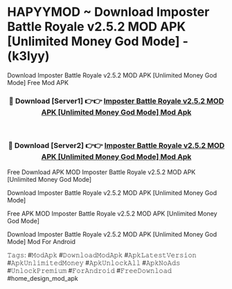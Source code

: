 # HAPYYMOD ~ Download Imposter Battle Royale v2.5.2 MOD APK [Unlimited Money God Mode] - (k3lyy)
Download Imposter Battle Royale v2.5.2 MOD APK [Unlimited Money God Mode] Free Mod APK

<div align="center">
<h3>🔴 Download [Server1] 👉👉 <a href="https://apk-comot.site?title=Imposter_Battle_Royale_v2.5.2_MOD_APK_[Unlimited_Money_God_Mode]">Imposter Battle Royale v2.5.2 MOD APK [Unlimited Money God Mode] Mod Apk</a></h3><br>

<h3>🔴 Download [Server2] 👉👉 <a href="https://apk-comot.site?title=Imposter_Battle_Royale_v2.5.2_MOD_APK_[Unlimited_Money_God_Mode]">Imposter Battle Royale v2.5.2 MOD APK [Unlimited Money God Mode] Mod Apk</a></h3>
</div>


Free Download APK MOD Imposter Battle Royale v2.5.2 MOD APK [Unlimited Money God Mode]

Download Imposter Battle Royale v2.5.2 MOD APK [Unlimited Money God Mode] 

Free APK MOD Imposter Battle Royale v2.5.2 MOD APK [Unlimited Money God Mode] 

Download Imposter Battle Royale v2.5.2 MOD APK [Unlimited Money God Mode] Mod For Android

𝚃𝚊𝚐𝚜: #𝙼𝚘𝚍𝙰𝚙𝚔 #𝙳𝚘𝚠𝚗𝚕𝚘𝚊𝚍𝙼𝚘𝚍𝙰𝚙𝚔 #𝙰𝚙𝚔𝙻𝚊𝚝𝚎𝚜𝚝𝚅𝚎𝚛𝚜𝚒𝚘𝚗 #𝙰𝚙𝚔𝚄𝚗𝚕𝚒𝚖𝚒𝚝𝚎𝚍𝙼𝚘𝚗𝚎𝚢 #𝙰𝚙𝚔𝚄𝚗𝚕𝚘𝚌𝚔𝙰𝚕𝚕 #𝙰𝚙𝚔𝙽𝚘𝙰𝚍𝚜 #𝚄𝚗𝚕𝚘𝚌𝚔𝙿𝚛𝚎𝚖𝚒𝚞𝚖 #𝙵𝚘𝚛𝙰𝚗𝚍𝚛𝚘𝚒𝚍 #𝙵𝚛𝚎𝚎𝙳𝚘𝚠𝚗𝚕𝚘𝚊𝚍 #home_design_mod_apk